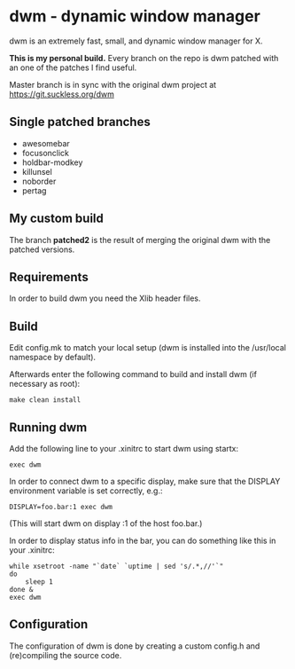 dwm - dynamic window manager
============================

dwm is an extremely fast, small, and dynamic window manager for X.

**This is my personal build.** Every branch on the repo is dwm patched with an one of the patches I find useful.

Master branch is in sync with the original dwm project at
https://git.suckless.org/dwm

Single patched branches
-----------------------

- awesomebar
- focusonclick
- holdbar-modkey
- killunsel
- noborder
- pertag

My custom build
---------------

The branch **patched2** is the result of merging the original dwm with the
patched versions. 

Requirements
------------
In order to build dwm you need the Xlib header files.


Build
-----

Edit config.mk to match your local setup (dwm is installed into
the /usr/local namespace by default).

Afterwards enter the following command to build and install dwm (if
necessary as root):

    make clean install


Running dwm
-----------
Add the following line to your .xinitrc to start dwm using startx:

    exec dwm

In order to connect dwm to a specific display, make sure that
the DISPLAY environment variable is set correctly, e.g.:

    DISPLAY=foo.bar:1 exec dwm

(This will start dwm on display :1 of the host foo.bar.)

In order to display status info in the bar, you can do something
like this in your .xinitrc:

    while xsetroot -name "`date` `uptime | sed 's/.*,//'`"
    do
    	sleep 1
    done &
    exec dwm


Configuration
-------------
The configuration of dwm is done by creating a custom config.h
and (re)compiling the source code.
